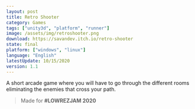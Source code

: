 ```yaml
---
layout: post
title: Retro Shooter
category: Games
tags: ["unity3d", "platform", "runner"]
image: /assets/img/retroshooter.png
download: https://savandev.itch.io/retro-shooter
state: final
platform: ["windows", "linux"]
language: "English"
latestUpdate: 10/15/2020
version: 1.1
---
```


A short arcade game where you will have to go through the different rooms eliminating the enemies that cross your path.

> Made for **#LOWREZJAM 2020**